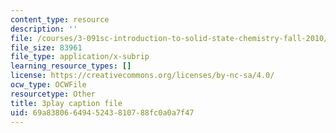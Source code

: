 ```yaml
---
content_type: resource
description: ''
file: /courses/3-091sc-introduction-to-solid-state-chemistry-fall-2010/69a8380664945243810788fc0a0a7f47_3dU0v-EvUmA.vtt
file_size: 83961
file_type: application/x-subrip
learning_resource_types: []
license: https://creativecommons.org/licenses/by-nc-sa/4.0/
ocw_type: OCWFile
resourcetype: Other
title: 3play caption file
uid: 69a83806-6494-5243-8107-88fc0a0a7f47
---
```

